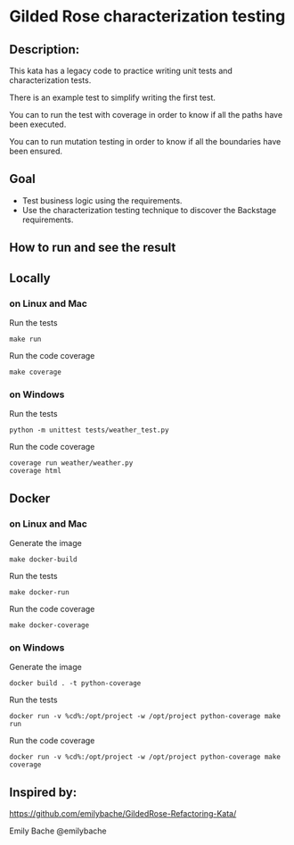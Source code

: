 # Gilded Rose characterization testing

## Description:
This kata has a legacy code to practice writing unit tests and characterization tests.

There is an example test to simplify writing the first test.

You can to run the test with coverage in order to know if all the paths have been executed.

You can to run mutation testing in order to know if all the boundaries have been ensured.

## Goal
- Test business logic using the requirements.
- Use the characterization testing technique to discover the Backstage requirements. 


## How to run and see the result
## Locally
### on Linux and Mac
Run the tests

    make run

Run the code coverage

    make coverage
    
### on Windows
Run the tests
    
    python -m unittest tests/weather_test.py
    
Run the code coverage

    coverage run weather/weather.py
	coverage html
	
## Docker

### on Linux and Mac
Generate the image

    make docker-build

Run the tests
    
    make docker-run

Run the code coverage
    
    make docker-coverage

### on Windows
Generate the image

    docker build . -t python-coverage

Run the tests
    
    docker run -v %cd%:/opt/project -w /opt/project python-coverage make run

Run the code coverage

    docker run -v %cd%:/opt/project -w /opt/project python-coverage make coverage
    
## Inspired by:
https://github.com/emilybache/GildedRose-Refactoring-Kata/

Emily Bache @emilybache